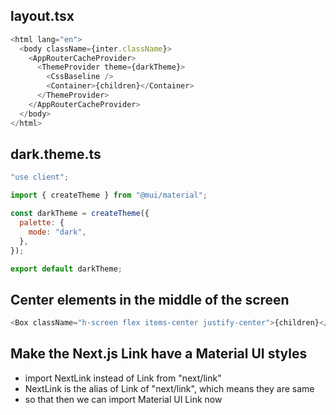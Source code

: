 ## layout.tsx

```js
<html lang="en">
  <body className={inter.className}>
    <AppRouterCacheProvider>
      <ThemeProvider theme={darkTheme}>
        <CssBaseline />
        <Container>{children}</Container>
      </ThemeProvider>
    </AppRouterCacheProvider>
  </body>
</html>
```

## dark.theme.ts

```js
"use client";

import { createTheme } from "@mui/material";

const darkTheme = createTheme({
  palette: {
    mode: "dark",
  },
});

export default darkTheme;
```

## Center elements in the middle of the screen

```js
<Box className="h-screen flex items-center justify-center">{children}</Box>
```

## Make the Next.js Link have a Material UI styles

- import NextLink instead of Link from "next/link"
- NextLink is the alias of Link of "next/link", which means they are same
- so that then we can import Material UI Link now

